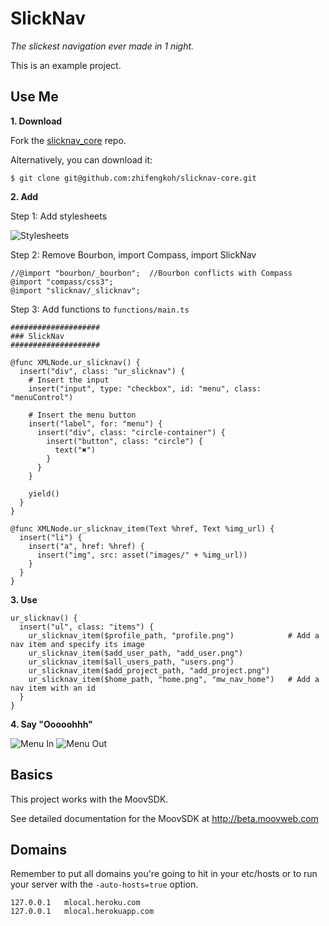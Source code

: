 # SlickNav

_The slickest navigation ever made in 1 night._

This is an example project.

## Use Me

**1. Download**

Fork the [slicknav_core](https://github.com/zhifengkoh/slicknav-core) repo.

Alternatively, you can download it:

    $ git clone git@github.com:zhifengkoh/slicknav-core.git

**2. Add**

Step 1: Add stylesheets

![Stylesheets](https://dl.dropbox.com/u/2686230/stylesheets.png)

Step 2: Remove Bourbon, import Compass, import SlickNav

    //@import "bourbon/_bourbon";  //Bourbon conflicts with Compass
    @import "compass/css3";
    @import "slicknav/_slicknav";

Step 3: Add functions to `functions/main.ts`

    ####################
    ### SlickNav 
    ####################

    @func XMLNode.ur_slicknav() {
      insert("div", class: "ur_slicknav") {
        # Insert the input
        insert("input", type: "checkbox", id: "menu", class: "menuControl")

        # Insert the menu button
        insert("label", for: "menu") {
          insert("div", class: "circle-container") {
            insert("button", class: "circle") {
              text("✖")
            }
          }
        }

        yield()
      }
    }

    @func XMLNode.ur_slicknav_item(Text %href, Text %img_url) {
      insert("li") {
        insert("a", href: %href) {
          insert("img", src: asset("images/" + %img_url))
        }
      }
    }

**3. Use**

    ur_slicknav() {          
      insert("ul", class: "items") {
        ur_slicknav_item($profile_path, "profile.png")            # Add a nav item and specify its image
        ur_slicknav_item($add_user_path, "add_user.png")
        ur_slicknav_item($all_users_path, "users.png")
        ur_slicknav_item($add_project_path, "add_project.png")
        ur_slicknav_item($home_path, "home.png", "mw_nav_home")   # Add a nav item with an id
      }
    }

**4. Say "Ooooohhh"**

![Menu In](https://dl.dropbox.com/u/2686230/menu_in.png)
![Menu Out](https://dl.dropbox.com/u/2686230/menu_out.png)

## Basics
This project works with the MoovSDK.

See detailed documentation for the MoovSDK at http://beta.moovweb.com

## Domains
Remember to put all domains you're going to hit in your etc/hosts
or to run your server with the `-auto-hosts=true` option.

    127.0.0.1 	mlocal.heroku.com
    127.0.0.1 	mlocal.herokuapp.com
